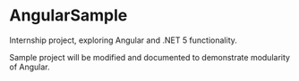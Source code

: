 # AngularSample

Internship project, exploring Angular and .NET 5 functionality.

Sample project will be modified and documented to demonstrate modularity of Angular.

